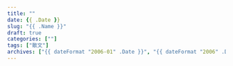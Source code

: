 ```yaml
---
title: ""
date: {{ .Date }}
slug: "{{ .Name }}"
draft: true
categories: [""]
tags: ["散文"]
archives: ["{{ dateFormat "2006-01" .Date }}", "{{ dateFormat "2006" .Date }}"]
---
```

